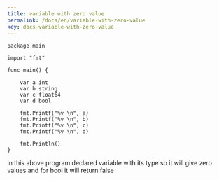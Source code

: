 ```yaml
---
title: variable with zero value
permalink: /docs/en/variable-with-zero-value
key: docs-variable-with-zero-value
---
```



```
package main

import "fmt"

func main() {

	var a int
	var b string
	var c float64
	var d bool

	fmt.Printf("%v \n", a)
	fmt.Printf("%v \n", b)
	fmt.Printf("%v \n", c)
	fmt.Printf("%v \n", d)

	fmt.Println()
}
```

in this above program declared variable with its type so it will give zero values and for bool it will return 
false 
